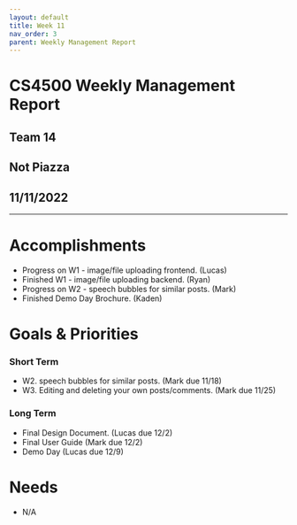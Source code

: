 ```yaml
---
layout: default
title: Week 11
nav_order: 3
parent: Weekly Management Report
---
```

# CS4500 Weekly Management Report 
## Team 14
## Not Piazza
## 11/11/2022
***

# Accomplishments
- Progress on W1 - image/file uploading frontend. (Lucas)
- Finished W1 - image/file uploading backend. (Ryan)
- Progress on W2 - speech bubbles for similar posts. (Mark)
- Finished Demo Day Brochure. (Kaden)

# Goals & Priorities
### Short Term

- W2. speech bubbles for similar posts. (Mark due 11/18)
- W3. Editing and deleting your own posts/comments. (Mark due 11/25)

### Long Term
- Final Design Document. (Lucas due 12/2)
- Final User Guide (Mark due 12/2) 
- Demo Day (Lucas due 12/9)

# Needs
- N/A